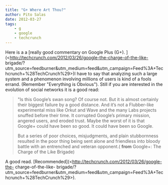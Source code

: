 ```yaml
---
title: "G+ Where Art Thou?"
author: Pito Salas
date: 2012-03-27
tags:
    - g
    - google
    - techcrunch
---
```




Here is a a [really good commentary on Google Plus (G+).
](<http://techcrunch.com/2012/03/26/google-the-charge-of-the-like-
brigade/?utm_source=feedburner&utm_medium=feed&utm_campaign=Feed%3A+Techcrunch+%28TechCrunch%29>)I
have to say that analyzing such a large system and a phenomenon involving
millions of users is kind of a fools errand. (Remember "Everything is
Obvious"). Still if you are interested in the evolution of social networks it
is a good read:

> "Is this Google’s swan song? Of course not. But it is almost certainly their
> biggest failure by a good distance. And it’s not a Flubber-like experimental
> miss like Orkut and Wave and the many Labs projects snuffed before their
> time. It corrupted Google’s primary mission, angered users, and eroded
> trust. Maybe the worst of it is that Google+ could have been so good. It
> could have been so Google.
>
> But a series of poor choices, misjudgments, and plain stubbornness resulted
> in the poor thing being sent alone and friendless into bloody battle with an
> entrenched and veteran opponent.( **from** Google+: The Charge of the Like
> Brigade)

A good read. [Recommended](<http://techcrunch.com/2012/03/26/google-the-
charge-of-the-like-
brigade/?utm_source=feedburner&utm_medium=feed&utm_campaign=Feed%3A+Techcrunch+%28TechCrunch%29>).


